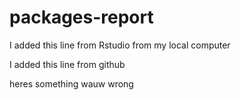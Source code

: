 # packages-report

I added this line from Rstudio from my local computer

I added this line from github

heres something wauw wrong